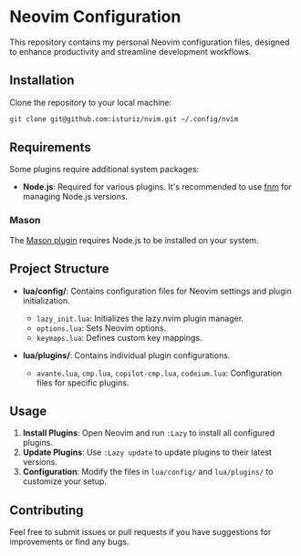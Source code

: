# Neovim Configuration


This repository contains my personal Neovim configuration files, designed to enhance productivity and streamline development workflows.

## Installation

Clone the repository to your local machine:

```bash
git clone git@github.com:isturiz/nvim.git ~/.config/nvim
```

## Requirements

Some plugins require additional system packages:

- **Node.js**: Required for various plugins. It's recommended to use [fnm](https://github.com/Schniz/fnm) for managing Node.js versions.

### Mason

The [Mason plugin](https://github.com/williamboman/mason.nvim) requires Node.js to be installed on your system.

## Project Structure

- **lua/config/**: Contains configuration files for Neovim settings and plugin initialization.
  - `lazy_init.lua`: Initializes the lazy.nvim plugin manager.
  - `options.lua`: Sets Neovim options.
  - `keymaps.lua`: Defines custom key mappings.

- **lua/plugins/**: Contains individual plugin configurations.
  - `avante.lua`, `cmp.lua`, `copilot-cmp.lua`, `codeium.lua`: Configuration files for specific plugins.

## Usage

1. **Install Plugins**: Open Neovim and run `:Lazy` to install all configured plugins.
2. **Update Plugins**: Use `:Lazy update` to update plugins to their latest versions.
3. **Configuration**: Modify the files in `lua/config/` and `lua/plugins/` to customize your setup.

## Contributing

Feel free to submit issues or pull requests if you have suggestions for improvements or find any bugs.
